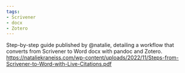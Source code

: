 ```yaml
---
tags:
- Scrivener
- docx
- Zotero
---
```


Step-by-step guide published by @natalie, detailing a workflow that
converts from Scrivener to Word docx with pandoc and Zotero.
https://nataliekraneiss.com/wp-content/uploads/2022/11/Steps-from-Scrivener-to-Word-with-Live-Citations.pdf
